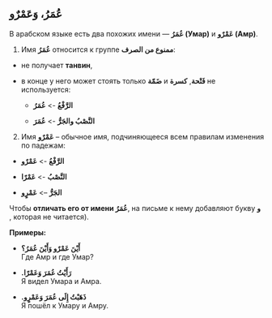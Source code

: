 ﻿عُمَرُ، وَعَمْرٌو
- 
В арабском языке есть два похожих имени — **عُمَرُ (Умар)** и **عَمْرٌو (Амр)**.

1. Имя **عُمَرُ** относится к группе **ممنوع من الصرف**:

-  не получает **танвин**,
    
-   в конце у него может стоять только **ضَمّة** и **فَتْحة**, **كسرة** не используется:
    
    -   **الرَّفْعُ** -> **عُمَرُ**
        
    -   **النَّصْبُ والجَرُّ** -> **عُمَرَ**
        
2. Имя **عَمْرٌو** – обычное имя, подчиняющееся всем правилам изменения по падежам:

-   **الرَّفْعُ** -> **عَمْرٌو**
    
-   **النَّصْبُ** -> **عَمْرًا**
    
-   **الجَرُّ** –> **عَمْرٍو**
    

Чтобы **отличать его от имени عُمَرُ**, на письме к нему добавляют букву **و** , которая не читается).

**Примеры:**

-   **أَيْنَ عَمْرٌو وَأَيْنَ عُمَرُ؟**  
    Где Амр и где Умар?
    
-   **.رَأَيْتُ عُمَرَ وَعَمْرًا**  
    Я видел Умара и Амра.
    
-   **.ذَهَبْتُ إِلَى عُمَرَ وَعَمْرٍو**  
    Я пошёл к Умару и Амру.
    
